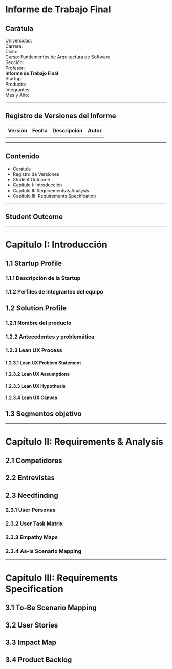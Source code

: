 # Informe de Trabajo Final

## Carátula
Universidad:  
Carrera:  
Ciclo:  
Curso: Fundamentos de Arquitectura de Software  
Sección:  
Profesor:  
**Informe de Trabajo Final**  
Startup:  
Producto:  
Integrantes:  
Mes y Año:  

---

## Registro de Versiones del Informe
| Versión | Fecha | Descripción | Autor |
|---------|-------|-------------|-------|
|   | |  |  |

---

## Contenido
- Carátula
- Registro de Versiones
- Student Outcome
- Capítulo I: Introducción
- Capítulo II: Requirements & Analysis
- Capítulo III: Requirements Specification

---

## Student Outcome


---

# Capítulo I: Introducción

## 1.1 Startup Profile
### 1.1.1 Descripción de la Startup
### 1.1.2 Perfiles de integrantes del equipo
## 1.2 Solution Profile
### 1.2.1 Nombre del producto
### 1.2.2 Antecedentes y problemática 
### 1.2.3 Lean UX Process
#### 1.2.3.1 Lean UX Problem Statement
#### 1.2.3.2 Lean UX Assumptions
#### 1.2.3.3 Lean UX Hypothesis
#### 1.2.3.4 Lean UX Canvas
## 1.3 Segmentos objetivo 

---

# Capítulo II: Requirements & Analysis

## 2.1 Competidores
## 2.2 Entrevistas
## 2.3 Needfinding
### 2.3.1 User Personas  
### 2.3.2 User Task Matrix 
### 2.3.3 Empathy Maps
### 2.3.4 As-is Scenario Mapping


---

# Capítulo III: Requirements Specification
## 3.1 To-Be Scenario Mapping
## 3.2 User Stories
## 3.3 Impact Map
## 3.4 Product Backlog

